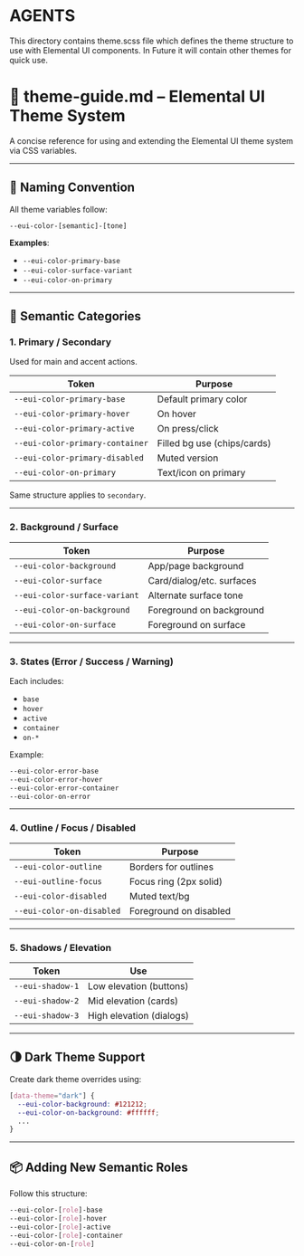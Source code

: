 # AGENTS

This directory contains theme.scss file which defines the theme structure to use with Elemental UI components. In Future it will contain other themes for quick use.

# 🎨 theme-guide.md – Elemental UI Theme System

A concise reference for using and extending the Elemental UI theme system via CSS variables.

---

## 🎨 Naming Convention

All theme variables follow:

```
--eui-color-[semantic]-[tone]
```

**Examples**:
- `--eui-color-primary-base`
- `--eui-color-surface-variant`
- `--eui-color-on-primary`

---

## 🧱 Semantic Categories

### 1. Primary / Secondary
Used for main and accent actions.

| Token                        | Purpose                    |
|-----------------------------|----------------------------|
| `--eui-color-primary-base`  | Default primary color      |
| `--eui-color-primary-hover` | On hover                   |
| `--eui-color-primary-active`| On press/click             |
| `--eui-color-primary-container` | Filled bg use (chips/cards) |
| `--eui-color-primary-disabled` | Muted version             |
| `--eui-color-on-primary`    | Text/icon on primary       |

Same structure applies to `secondary`.

---

### 2. Background / Surface

| Token                         | Purpose                    |
|------------------------------|----------------------------|
| `--eui-color-background`      | App/page background        |
| `--eui-color-surface`         | Card/dialog/etc. surfaces  |
| `--eui-color-surface-variant`| Alternate surface tone     |
| `--eui-color-on-background`   | Foreground on background   |
| `--eui-color-on-surface`      | Foreground on surface      |

---

### 3. States (Error / Success / Warning)

Each includes:

- `base`
- `hover`
- `active`
- `container`
- `on-*`

Example:
```scss
--eui-color-error-base
--eui-color-error-hover
--eui-color-error-container
--eui-color-on-error
```

---

### 4. Outline / Focus / Disabled

| Token                       | Purpose                  |
|----------------------------|--------------------------|
| `--eui-color-outline`       | Borders for outlines     |
| `--eui-outline-focus`       | Focus ring (2px solid)   |
| `--eui-color-disabled`      | Muted text/bg            |
| `--eui-color-on-disabled`   | Foreground on disabled   |

---

### 5. Shadows / Elevation

| Token           | Use                      |
|----------------|--------------------------|
| `--eui-shadow-1`| Low elevation (buttons)  |
| `--eui-shadow-2`| Mid elevation (cards)    |
| `--eui-shadow-3`| High elevation (dialogs) |

---

## 🌗 Dark Theme Support

Create dark theme overrides using:

```scss
[data-theme="dark"] {
  --eui-color-background: #121212;
  --eui-color-on-background: #ffffff;
  ...
}
```

---

## 📦 Adding New Semantic Roles

Follow this structure:

```scss
--eui-color-[role]-base
--eui-color-[role]-hover
--eui-color-[role]-active
--eui-color-[role]-container
--eui-color-on-[role]
```
